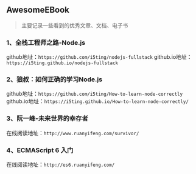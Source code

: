 ## AwesomeEBook

> 主要记录一些看到的优秀文章、文档、电子书

### 1、全栈工程师之路-Node.js

github地址：`https://github.com/i5ting/nodejs-fullstack`
github.io地址：`https://i5ting.github.io/nodejs-fullstack`

### 2、狼叔：如何正确的学习Node.js

github地址：`https://github.com/i5ting/How-to-learn-node-correctly`
github.io地址：`https://i5ting.github.io/How-to-learn-node-correctly/`

### 3、阮一峰-未来世界的幸存者

在线阅读地址：`http://www.ruanyifeng.com/survivor/`

### 4、ECMAScript 6 入门

在线阅读地址：`http://es6.ruanyifeng.com/`
